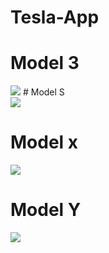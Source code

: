# Tesla-App
# Model 3
<img src="https://user-images.githubusercontent.com/35305955/228104850-f8b7a48a-5095-4987-84c4-fa6f1f1cbf93.png">
# Model S

<div>
<img src="https://user-images.githubusercontent.com/35305955/228705856-8feea626-5619-4b15-b8a7-f52fb5b9e2fe.png">
</div>

# Model x

<div>
<img src="https://user-images.githubusercontent.com/35305955/228706174-6313e9c0-fdb6-4bbf-8c77-f938fc3239a3.png"
</div>
  
# Model Y
  <div>
 <img src="https://user-images.githubusercontent.com/35305955/228706361-dd0b25a3-f487-422a-8694-685a03d8a383.png">  
</div>

